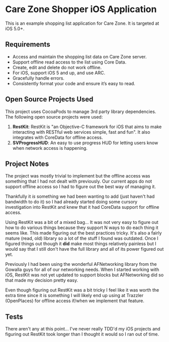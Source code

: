 # Care Zone Shopper iOS Application

This is an example shopping list application for Care Zone. It is targeted at iOS 5.0+.

## Requirements

* Access and maintain the shopping list data on Care Zone server.
* Support offline read access to the list using Core Data.
* Create, edit and delete do not work offline.
* For iOS, support iOS 5 and up, and use ARC.
* Gracefully handle errors.
* Consistently format your code and ensure it’s easy to read.

## Open Source Projects Used

This project uses CocoaPods to manage 3rd party library dependencies.  The following
open source projects were used:

1. __RestKit__: RestKit is "an Objective-C framework for iOS that aims to make interacting with 
   RESTful web services simple, fast and fun". It also integrates with CoreData for offline access.
2. __SVProgressHUD__: An easy to use progress HUD for letting users know when network access is happening.

## Project Notes

The project was mostly trivial to implement but the offline access was something that I had not
dealt with previously. Our current apps do not support offline access so I had to figure out
the best way of managing it.

Thankfully it _is_ something we had been wanting to add (just haven't had bandwidth to do it) so I
had already started doing some cursory investigation into RestKit and knew that it had CoreData
support for offline access.

Using RestKit was a bit of a mixed bag... It was not very easy to figure out how to do various things
because they support N ways to do each thing it seems like.  This made figuring out the best
practices tricky. It's also a fairly mature (read, old) library so a lot of the stuff I found was
outdated. Once I figured things out though it __did__ make most things relatively painless but I would
say that I still don't have the full library and all of its power figured out yet.

Previously I had been using the wonderful AFNetworking library from the Gowalla guys for all of our 
networking needs.  When I started working with iOS, RestKit was not yet updated to support blocks but 
AFNetworking did so that made my decision pretty easy.

Even though figuring out RestKit was a bit tricky I feel like it was worth the extra time since it
is something I will likely end up using at Trazzler (OpenPlaces) for offline access if/when we
implement that feature.

## Tests

There aren't any at this point... I've never really TDD'd my iOS projects and figuring out RestKit
took longer than I thought it would so I ran out of time.